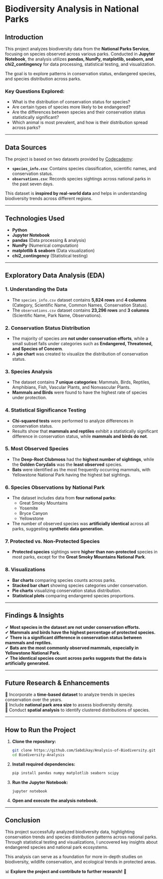 # **Biodiversity Analysis in National Parks**  

## **Introduction**  
This project analyzes biodiversity data from the **National Parks Service**, focusing on species observed across various parks. Conducted in **Jupyter Notebook**, the analysis utilizes **pandas, NumPy, matplotlib, seaborn, and chi2_contingency** for data processing, statistical testing, and visualization.  

The goal is to explore patterns in conservation status, endangered species, and species distribution across parks.  

### **Key Questions Explored:**  
- What is the distribution of conservation status for species?  
- Are certain types of species more likely to be endangered?  
- Are the differences between species and their conservation status statistically significant?  
- Which animal is most prevalent, and how is their distribution spread across parks?  

---

## **Data Sources**  
The project is based on two datasets provided by [Codecademy](https://www.codecademy.com/):  
- **`species_info.csv`**: Contains species classification, scientific names, and conservation status.  
- **`observations.csv`**: Records species sightings across national parks in the past seven days.  

This dataset is **inspired by real-world data** and helps in understanding biodiversity trends across different regions.  

---

## **Technologies Used**  
- **Python**  
- **Jupyter Notebook**  
- **pandas** (Data processing & analysis)  
- **NumPy** (Numerical computation)  
- **matplotlib & seaborn** (Data visualization)  
- **chi2_contingency** (Statistical testing)  

---

## **Exploratory Data Analysis (EDA)**  
### **1. Understanding the Data**  
- The `species_info.csv` dataset contains **5,824 rows** and **4 columns** (Category, Scientific Name, Common Names, Conservation Status).  
- The `observations.csv` dataset contains **23,296 rows** and **3 columns** (Scientific Name, Park Name, Observations).  

### **2. Conservation Status Distribution**  
- The majority of species are **not under conservation efforts**, while a small subset falls under categories such as **Endangered, Threatened, and Species of Concern**.  
- A **pie chart** was created to visualize the distribution of conservation status.

### **3. Species Analysis**  
- The dataset contains **7 unique categories**: Mammals, Birds, Reptiles, Amphibians, Fish, Vascular Plants, and Nonvascular Plants.  
- **Mammals and Birds** were found to have the highest rate of species under protection.  

### **4. Statistical Significance Testing**  
- **Chi-squared tests** were performed to analyze differences in conservation status.  
- Results show that **mammals and reptiles** exhibit a statistically significant difference in conservation status, while **mammals and birds do not**.  

### **5. Most Observed Species**  
- The **Deep-Root Clubmoss** had the **highest number of sightings**, while the **Golden Corydalis** was the **least observed** species.  
- **Bats** were identified as the most frequently occurring mammals, with Yellowstone National Park having the highest bat sightings.  

### **6. Species Observations by National Park**  
- The dataset includes data from **four national parks**:  
  - Great Smoky Mountains  
  - Yosemite  
  - Bryce Canyon  
  - Yellowstone  
- The number of observed species was **artificially identical** across all parks, suggesting **synthetic data generation**.  

### **7. Protected vs. Non-Protected Species**  
- **Protected species** sightings were **higher than non-protected** species in most parks, except for the **Great Smoky Mountains National Park**.  

### **8. Visualizations**  
- **Bar charts** comparing species counts across parks.  
- **Stacked bar chart** showing species categories under conservation.  
- **Pie charts** visualizing conservation status distribution.  
- **Statistical plots** comparing endangered species proportions.  

---

## **Findings & Insights**  
✔ **Most species in the dataset are not under conservation efforts.**  
✔ **Mammals and birds have the highest percentage of protected species.**  
✔ **There is a significant difference in conservation status between mammals and reptiles.**  
✔ **Bats are the most commonly observed mammals, especially in Yellowstone National Park.**  
✔ **The identical species count across parks suggests that the data is artificially generated.**  

---

## **Future Research & Enhancements**  
🔹 Incorporate a **time-based dataset** to analyze trends in species conservation over the years.  
🔹 Include **national park area size** to assess biodiversity density.  
🔹 Conduct **spatial analysis** to identify clustered distributions of species.  

---

## **How to Run the Project**  
1. **Clone the repository:**  
   ```bash
   git clone https://github.com/Sabdikay/Analysis-of-Biodiversity.git
   cd Biodiversity-Analysis
   ```
2. **Install required dependencies:**  
   ```bash
   pip install pandas numpy matplotlib seaborn scipy
   ```
3. **Run the Jupyter Notebook:**  
   ```bash
   jupyter notebook
   ```
4. **Open and execute the analysis notebook.**  

---

## **Conclusion**  
This project successfully analyzed biodiversity data, highlighting conservation trends and species distribution patterns across national parks. Through statistical testing and visualizations, I uncovered key insights about endangered species and national park ecosystems.  

This analysis can serve as a foundation for more in-depth studies on biodiversity, wildlife conservation, and ecological trends in protected areas.  

📊 **Explore the project and contribute to further research!** 🚀

